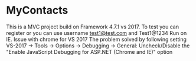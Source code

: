 # MyContacts
This is a MVC project build on Framework 4.7.1 vs 2017.
To test you can register or 
you can use username test1@test.com and Test1@1234
Run on IE.  Issue with chrome for VS 2017
The problem solved by following setting VS-2017 -> Tools -> Options -> Debugging -> General: Uncheck/Disable the "Enable JavaScript Debugging for ASP.NET (Chrome and IE)" option